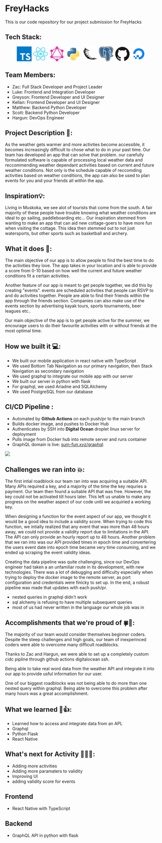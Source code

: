 # FreyHacks
This is our code repository for our project submission for FreyHacks

## Tech Stack:
<div align="center">
<img src="https://raw.githubusercontent.com/devicons/devicon/master/icons/typescript/typescript-original.svg" alt="typescript" width="50rem" height="50rem" />
<img src="https://raw.githubusercontent.com/devicons/devicon/master/icons/react/react-original.svg" alt="react" width="50rem" height="50rem" />
<img src="https://raw.githubusercontent.com/devicons/devicon/master/icons/graphql/graphql-plain.svg" alt="graphql" width="50rem" height="50rem" /> 
<img src="https://raw.githubusercontent.com/devicons/devicon/master/icons/python/python-original.svg" alt="python" width="50rem" height="50rem" /> 
<img src="https://raw.githubusercontent.com/devicons/devicon/master/icons/flask/flask-original.svg" alt="flask" width="50rem" height="50rem" /> 
<!-- <img src=".github/flask-original.svg" alt="flask" width="50rem" height="50rem" />  -->
<img src="https://raw.githubusercontent.com/devicons/devicon/master/icons/postgresql/postgresql-original.svg" alt="postgresql" width="50rem" height="50rem" /> 
<img src="https://raw.githubusercontent.com/devicons/devicon/master/icons/github/github-original.svg" alt="github" width="50rem" height="50rem" /> 
<img src="https://raw.githubusercontent.com/devicons/devicon/master/icons/digitalocean/digitalocean-original.svg" alt="digitalocean" width="50rem" height="50rem" /> 
</div>

## Team Members:
* Zac: Full Stack Developer and Project Leader
* Luke: Frontend and Integration Developer
* Greyson: Frontend Developer and UI Designer
* Kellan: Frontend Developer and UI Designer
* Matthew: Backend Python Developer 
* Scott: Backend Python Developer
* Hargun: DevOps Engineer

## Project Description 📝:

As the weather gets warmer and more activties become accessible, it becomes increasingly difficult to chose what to do in your past time. Our team has developed an app that can solve that problem. our carefully formulated software is capable of processing local weather data and reccommending weather dependant activities based on current and future weather conditions. Not only is the schedule capable of reccomding activities based on weather conditions, the app can also be used to plan events for you and your friends all within the app.

## Inspiration💡:

Living in Muskoka, we see alot of tourists that come from the south. A fair majority of these people have trouble knowing what weather conditions are ideal to go sailing, paddleboarding etc... Our inspiration stemmed from wanting to make an app that can aid new cottage-goers to have more fun when visiting the cottage. This idea then stemmed out to not just watersports, but other sports such as basketball and archery.


## What it does 📱:

The main objective of our app is to allow people to find the best time to do the activities they love. The app takes in your location and is able to provide a score from 0-10 based on how well the current and future weather conditions fit a certain activities.

 Another feature of our app is meant to get people together, we did this by creating "events". events are scheduled activities that people can RSVP to and do activities together. People are able to find their friends within the app through the friends section. Companies can also make use of the events section by advertising kayak tours, sports tournaments, beer leagues etc..

 Our main objective of the app is to get people active for the summer, we encourage users to do their favourite activities with or without friends at the most optimal time.


## How we built it 💻:
- We built our mobile application in react native with TypeScript
- We used Bottom Tab Navigation as our primary navigation, then Stack Navigation as secondary navigation
- We used graphql to integrate our mobile app with our server
- We built our server in python with flask
- For graphql, we used Ariadne and SQLAlchemy
- We used PostgreSQL from our database


## CI/CD Pipeline :
- Automated by **Github Actions** on each push/pr to the main branch
- Builds docker image, and pushes to Docker Hub
- Authenticates by SSH into **Digital Ocean** droplet linux server for deployment
- Pulls image from Docker hub into remote server and runs container
- GraphQL domain is live: [sum-fun.xyz/graphql](sum-fun.xyz/graphql)

<img src="https://media.discordapp.net/attachments/929889176097275928/990483858258546758/non-transparent.png?width=538&height=663">




## Challenges we ran into 💥:

The first intial roadblock our team ran into was acquiring a suitable API. Many APIs required a key, and a majority of the time the key requries a payment. Our team then found a suitable API that was free. However, the key could not be activated till hours later. This left us unable to make any progress on the weather aspect of our code until we acquiried a working key. 

When designing a function for the event aspect of our app, we thought it would be a good idea to include a validity score. When trying to code this function, we intially realized that any event that was more than 48 hours away, we could not provide a validity report due to limitations in the API. The API can only provide an hourly report up to 48 hours. Another problem that we ran into was our API provided times in epoch time and convertering the users event date into epoch time became very time consuming, and we ended up scraping the event validity ideas.

Creating the data pipeline was quite challenging, since our DevOps engineer had taken a an unfamiliar route in its development, with new technologies. There was a lot of debugging and difficulty especially when trying to deploy the docker image to the remote server, as port configuration and credentials were finicky to set up. In the end, a robust pipeline was made that updates with each push/pr.

- nested queries in graphql didn't work
- sql alchemy is refusing to have multiple subsequent queries
- most of us had never written in the language our whole job was in

## Accomplishments that we're proud of 🍀🍾:

The majority of our team would consider themselves beginner coders. Despite the steep challenges and high goals, our team of inexperinced coders were able to overcome many difficult roadblocks. 

Thanks to Zac and Hargun, we were able to set up a completely custom cidc pipline through github actions digitalocean ssh.

Being able to take real word data from the weather API and integrate it into our app to provide usful information for our user.

One of our biggest roadblocks was not being able to do more than one nested query within graphql. Being able to overcome this problem after many hours was a great accomplishment.

## What we learned 🧠👍:

- Learned how to access and integrate data from an APL
- Graphql
- Python Flask
- React Native

## What's next for Activity 🥚🐣🐥:

- Adding more activities
- Adding more paramaters to validity
- Improving UI
- adding validity score for events

## Frontend
- React Native with TypeScript

## Backend
- GraphQL API in python with flask

